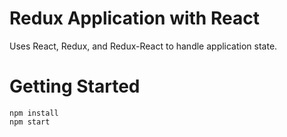 # Redux Application with React

Uses React, Redux, and Redux-React to handle application state.

# Getting Started

```
npm install
npm start
```
